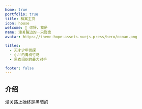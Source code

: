 ```yaml
---
home: true
portfolio: true
title: 档案主页
icon: house
welcome: 👋 你好，我是
name: 潼关路边的一只野鬼
avatar: https://theme-hope-assets.vuejs.press/hero/conan.png

titles:
  - 天才少年侦探
  - 小兰的青梅竹马
  - 黑衣组织的最大对手

footer: false
---
```


## 介绍

潼关路上始终是黑暗的
